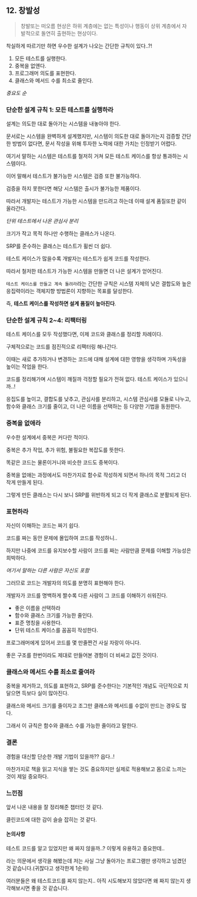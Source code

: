## 12. 창발성

> 창발또는 떠오름 현상은 하위 계층에는 없는 특성이나 행동이 상위 계층에서 자발적으로 돌연히 출현하는 현상이다.

착실하게 따르기만 하면 우수한 설계가 나오는 간단한 규칙이 있다..?!

1. 모든 테스트를 실행한다.
2. 중복을 없앤다.
3. 프로그래머 의도를 표현한다.
4. 클래스와 메서드 수를 최소로 줄인다.

*중요도 순*

### 단순한 설계 규칙 1: 모든 테스트를 실행하라

설계는 의도한 대로 돌아가는 시스템을 내놓아야 한다.

문서로는 시스템을 완벽하게 설계했지만, 시스템이 의도한 대로 돌아가는지 검증할 간단한 방법이 없다면, 문서 작성을 위해 투자한 노력에 대한 가치는 인정받기 어렵다.

여기서 말하는 시스템은 테스트를 철저히 거쳐 모든 테스트 케이스를 항상 통과하는 시스템이다.

이어 말해서 테스트가 불가능한 시스템은 검증 또한 불가능하다.

검증을 하지 못한다면 해당 시스템은 출시가 불가능한 제품이다.

따라서 개발자는 테스트가 가능한 시스템을 만드려고 하는데 이때 설계 품질또한 같이 올라간다.

*단위 테스트에서 나온 관심사 분리*

크기가 작고 목적 하나만 수행하는 클래스가 나온다.

SRP를 준수하는 클래스는 테스트가 휠씬 더 쉽다.

테스트 케이스가 많을수록 개발자는 테스트가 쉽게 코드를 작성한다.

따라서 철저한 테스트가 가능한 시스템을 만들면 더 나은 설계가 얻어진다.

`테스트 케이스를 만들고 계속 돌려라`라는 간단한 규칙은 시스템 자체의 낮은 결합도와 높은 응집력이라는 객체지향 방법론이 지향하는 목표를 달성한다.

즉, **테스트 케이스를 작성하면 설계 품질이 높아진다**.

### 단순한 설계 규칙 2~4: 리팩터링

테스트 케이스를 모두 작성했다면, 이제 코드와 클래스를 정리할 차례이다.

구체적으로는 코드를 점진적으로 리팩터링 해나간다.

이때는 새로 추가하거나 변경하는 코드에 대해 설계에 대한 영향을 생각하며 가독성을 높이는 작업을 한다.

코드를 정리해가며 시스템이 깨질까 걱정할 필요가 전혀 없다. 테스트 케이스가 있으니까..!

응집도를 높이고, 결합도를 낮추고, 관심사를 분리하고, 시스템 관심사를 모듈로 나누고, 함수와 클래스 크기를 줄이고, 더 나은 이름을 선택하는 등 다양한 기법을 동원한다.

### 중복을 없애라

우수한 설계에서 중복은 커다란 적이다.

중복은 추가 작업, 추가 위험, 불필요한 복잡도를 뜻한다.

똑같은 코드는 물론이거니와 비슷한 코드도 중복이다.

중복을 없애는 과정에서도 마찬가지로 함수로 작성하게 되면서 하나의 목적 그리고 더 작게 만들게 된다.

그렇게 만든 클래스는 다시 보니 SRP를 위반하게 되고 더 작게 클래스로 분활되게 된다.

### 표현하라

자신이 이해하는 코드는 짜기 쉽다.

코드를 짜는 동안 문제에 몰입하여 코드를 작성하니..

하지만 나중에 코드를 유지보수할 사람이 코드를 짜는 사람만큼 문제를 이해할 가능성은 희박하다.

*여기서 말하는 다른 사람은 자신도 포함*

그러므로 코드는 개발자의 의도를 분명히 표현해야 한다.

개발자가 코드를 명백하게 짤수록 다른 사람이 그 코드를 이해하기 쉬워진다.

- 좋은 이름을 선택하라
- 함수와 클래스 크기를 가능한 줄인다.
- 표준 명칭을 사용한다.
- 단위 테스트 케이스를 꼼꼼히 작성한다.

프로그래머에게 있어서 코드를 몇 만줄짠건 사실 자랑이 아니다.

좋은 구조를 한번이라도 제대로 만들어본 경험이 더 비싸고 값진 것이다.

### 클래스와 메서드 수를 최소로 줄여라

중복을 제거하고, 의도를 표현하고, SRP를 준수한다는 기본적인 개념도 극단적으로 치달으면 득보다 실이 많아진다.

클래스와 메서드 크기를 줄이자고 조그만 클래스와 메서드를 수없이 만드는 경우도 많다.

그래서 이 규칙은 함수와 클래스 수를 가능한 줄이라고 말한다.

### 결론

경험을 대신할 단순한 개발 기법이 있을까?? 읍다..!

마찬가지로 책을 읽고 지식을 쌓는 것도 중요하지만 실제로 적용해보고 몸으로 느끼는 것이 제일 중요하다.

### 느낀점

앞서 나온 내용을 잘 정리해준 챕터인 것 같다.

클린코드에 대한 감이 슬슬 잡히는 것 같다.

#### 논의사항

테스트 코드를 알고 있었지만 왜 짜지 않을까..? 이렇게 유용하고 중요한데..

라는 의문에서 생각을 해봤는데 저는 사실 그냥 돌아가는 프로그램만 생각하고 넘겼던 것 같습니다.(귀찮다고 생각한게 1순위)

여러분들은 왜 테스트코드를 짜지 않는지.. 아직 시도해보지 않았다면 왜 짜지 않는지 생각해보시면 좋을 것 같습니다.